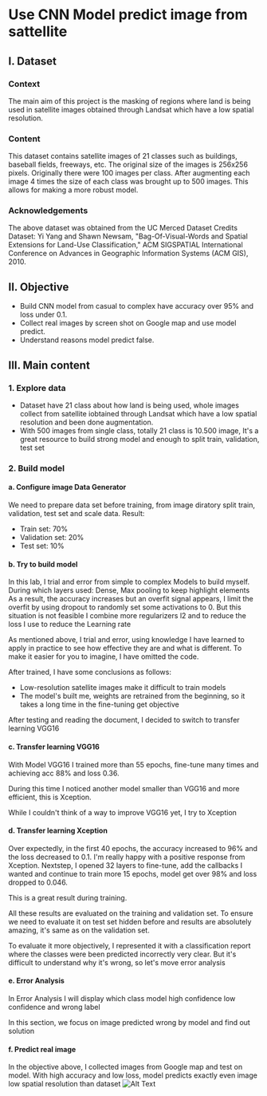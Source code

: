 # Use CNN Model predict image from sattellite

## I. Dataset
### Context
   The main aim of this project is the masking of regions where land is being used in satellite images obtained through Landsat which have a low spatial resolution.

### Content
   This dataset contains satellite images of 21 classes such as buildings, baseball fields, freeways, etc. The original size of the images is 256x256 pixels. Originally there were 100 images per class. After augmenting each image 4 times the size of each class was brought up to 500 images. This allows for making a more robust model.

### Acknowledgements
   The above dataset was obtained from the UC Merced Dataset
   Credits
   Dataset: Yi Yang and Shawn Newsam, "Bag-Of-Visual-Words and Spatial Extensions for Land-Use Classification," ACM SIGSPATIAL International Conference on Advances in Geographic Information Systems (ACM GIS), 2010.


## II. Objective 
- Build CNN model from casual to complex have accuracy over 95% and loss under 0.1.
- Collect real images by screen shot on Google map and use model predict. 
- Understand reasons model predict false.

## III. Main content
### 1. Explore data
- Dataset have 21 class about how land is being used, whole images collect from satellite iobtained through Landsat which have a low spatial resolution and been done augmentation.
- With 500 images from single class, totally 21 class is 10.500 image, It's a great resource to build strong model and enough to split train, validation, test set

### 2. Build model
  #### a. Configure image Data Generator
  We need to prepare data set before training, from image diratory split train, validation, test set and scale data.
  Result:
  - Train set: 70%
  - Validation set: 20%
  - Test set: 10%

  #### b. Try to build model
  In this lab, I trial and error from simple to complex Models to build myself. During which layers used: Dense, Max pooling to keep highlight elements
  As a result, the accuracy increases but an overfit signal appears, I limit the overfit by using dropout to randomly set some activations to 0. But this situation is not feasible I combine more regularizers l2
  and to reduce the loss I use to reduce the Learning rate

  As mentioned above, I trial and error, using knowledge I have learned to apply in practice to see how effective they are and what is different.
  To make it easier for you to imagine, I have omitted the code.

  After trained, I have some conclusions as follows:
  - Low-resolution satellite images make it difficult to train models
  - The model's built me, weights are retrained from the beginning, so it takes a long time in the fine-tuning get objective

  After testing and reading the document, I decided to switch to transfer learning VGG16 

  #### c. Transfer learning VGG16
  With Model VGG16 I trained more than 55 epochs, fine-tune many times and achieving acc 88% and loss 0.36.

  During this time I noticed another model smaller than VGG16 and more efficient, this is Xception. 

  While I couldn't think of a way to improve VGG16 yet, I try to Xception

  #### d. Transfer learning Xception
  Over expectedly, in the first 40 epochs, the accuracy increased to 96% and the loss decreased to 0.1. I'm really happy with a positive response from Xception.
  Nextstep,  I opened 32 layers to fine-tune, add the callbacks I wanted and continue to train more 15 epochs, model get over 98% and loss dropped to 0.046.

  This is a great result during training.

  All these results are evaluated on the training and validation set. To ensure we need to evaluate it on test set hidden before and results are absolutely amazing, it's same as on the validation set.

  To evaluate it more objectively, I represented it with a classification report where the classes were been predicted incorrectly very clear. 
  But it's difficult to understand why it's wrong, so let's move error analysis 

  #### e. Error Analysis

  In Error Analysis I will display which class model high confidence low confidence and wrong label

  In this section, we focus on image predicted wrong by model and find out solution

  #### f. Predict real image

  In the objective above, I collected images from Google map and test on model.
  With high accuracy and low loss, model predicts exactly even image low spatial resolution than dataset
![Alt Text](https://imgur.com/NEcTYKt)
